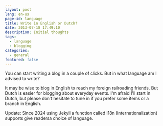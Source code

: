 ```yaml
---
layout: post
lang: en-us
page-id: language
title: Write in English or Dutch?
date: 2013-07-18 17:49:10
description: Initial thoughts
tags:
  - language
  - blogging
categories:
  - general
featured: false
---
```


You can start writing a blog in a couple of clicks. But in what language am I advised to
write?

It may be wise to blog in English to reach my foreign railroading friends. But Dutch is
easier for blogging about everyday events. I'm afraid I'll start in Dutch, but please don't
hesitate to tune in if you prefer some items or a branch in English.

Update: Since 2024 using Jekyll a function called i18n (Internationalization) supports give
readersa choice of language.
